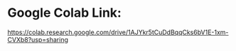 # Google Colab Link:

https://colab.research.google.com/drive/1AJYkr5tCuDdBqqCks6bV1E-1xm-CVXb8?usp=sharing
